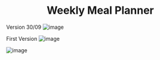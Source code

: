 <h1 align="center"> Weekly Meal Planner </h1>

Version 30/09
![image](https://user-images.githubusercontent.com/81953271/135480584-4f39b591-1083-4691-aab9-12a7a4e3e77f.png)

First Version
![image](https://user-images.githubusercontent.com/81953271/129754207-f28161be-46f4-4a07-b525-99f019254f6e.png)

![image](https://user-images.githubusercontent.com/81953271/129938482-7f8fd531-f893-4399-8319-c4776cc2cd5b.png)


